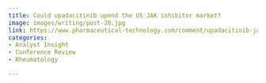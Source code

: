 ```yaml
---
title: Could upadacitinib upend the US JAK inhibitor market?
image: images/writing/post-20.jpg
link: https://www.pharmaceutical-technology.com/comment/upadacitinib-jak-inhibitor-market/
categories:
- Analyst Insight
- Conference Review
- Rheumatology

---
```

